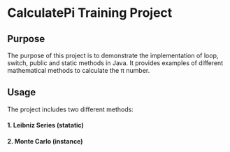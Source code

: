 # CalculatePi Training Project

## Purpose

The purpose of this project is to demonstrate the implementation of loop, switch, public and static methods in Java. It provides examples of different mathematical methods to calculate the π number.

## Usage

The project includes two different methods:

#### 1. Leibniz Series (statatic)

#### 2. Monte Carlo (instance)
